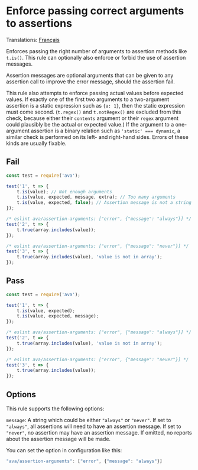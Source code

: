 # Enforce passing correct arguments to assertions

Translations: [Français](https://github.com/avajs/ava-docs/blob/main/fr_FR/related/eslint-plugin-ava/docs/rules/assertion-arguments.md)

Enforces passing the right number of arguments to assertion methods like `t.is()`. This rule can optionally also enforce or forbid the use of assertion messages.

Assertion messages are optional arguments that can be given to any assertion call to improve the error message, should the assertion fail.

This rule also attempts to enforce passing actual values before expected values. If exactly one of the first two arguments to a two-argument assertion is a static expression such as `{a: 1}`, then the static expression must come second. (`t.regex()` and `t.notRegex()` are excluded from this check, because either their `contents` argument or their `regex` argument could plausibly be the actual or expected value.) If the argument to a one-argument assertion is a binary relation such as `'static' === dynamic`, a similar check is performed on its left- and right-hand sides. Errors of these kinds are usually fixable.

## Fail

```js
const test = require('ava');

test('1', t => {
	t.is(value); // Not enough arguments
	t.is(value, expected, message, extra); // Too many arguments
	t.is(value, expected, false); // Assertion message is not a string
});

/* eslint ava/assertion-arguments: ["error", {"message": "always"}] */
test('2', t => {
	t.true(array.includes(value));
});

/* eslint ava/assertion-arguments: ["error", {"message": "never"}] */
test('3', t => {
	t.true(array.includes(value), 'value is not in array');
});
```

## Pass

```js
const test = require('ava');

test('1', t => {
	t.is(value, expected);
	t.is(value, expected, message);
});

/* eslint ava/assertion-arguments: ["error", {"message": "always"}] */
test('2', t => {
	t.true(array.includes(value), 'value is not in array');
});

/* eslint ava/assertion-arguments: ["error", {"message": "never"}] */
test('3', t => {
	t.true(array.includes(value));
});
```

## Options

This rule supports the following options:

`message`: A string which could be either `"always"` or `"never"`. If set to `"always"`, all assertions will need to have an assertion message. If set to `"never"`, no assertion may have an assertion message. If omitted, no reports about the assertion message will be made.

You can set the option in configuration like this:

```js
"ava/assertion-arguments": ["error", {"message": "always"}]
```
